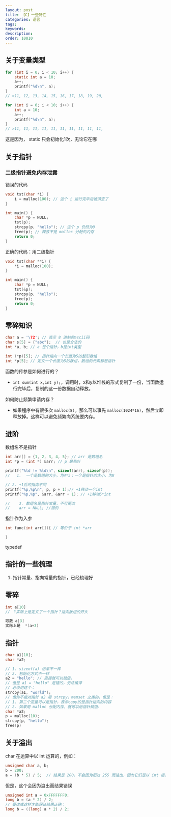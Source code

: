 ```yaml
---
layout: post
title: 【C】一些特性
categories: 语言
tags:
keywords:
description:
order: 10010
---
```




## 关于变量类型

```c
for (int i = 0; i < 10; i++) {
    static int a = 10;
    a++;
    printf("%d\n", a);
}
// >11, 12, 13, 14, 15, 16, 17, 18, 19, 20,

for (int i = 0; i < 10; i++) {
    int a = 10;
    a++;
    printf("%d\n", a);
}
// >11, 11, 11, 11, 11, 11, 11, 11, 11, 11,
```

这是因为， static 只会初始化1次，无论它在哪


## 关于指针

### 二级指针避免内存泄露
错误的代码
```c
void tst(char *i) {
    i = malloc(100); // 这个 i 运行完毕后被清空了
}

int main() {
    char *p = NULL;
    tst(p);
    strcpy(p, "hello"); // 这个 p 仍然为0
    free(p); // 释放不是 malloc 分配的内存
    return 0;
}
```

正确的代码：用二级指针
```c
void tst(char **i) {
    *i = malloc(100);
}

int main() {
    char *p = NULL;
    tst(&p);
    strcpy(p, "hello");
    free(p);
    return 0;
}
```


## 零碎知识

```c
char a = '\72'; // 表示 8 进制的ascii码
char s[5] = {"abc"};  // 也是合法的
int *a, b; // a 是个指针，b是int类型

```


```c
int (*p)[5]; // 指针指向一个长度为5的整形数组
int *p[5]; // 定义一个长度为5的数组，数组的元素都是指针
```

函数的传参是如何进行的？
- `int sum(int x,int y);`，调用时，x和y以堆栈的形式复制了一份，当函数运行完毕后，复制的这一份数据自动释放。

如何防止频繁申请内存？
- 如果程序中有很多次 `malloc(8)`。那么可以事先 `malloc(1024*16)`，然后立即释放掉。这样可以避免频繁向系统要内存。


## 进阶

数组名不是指针

```c
int arr[] = {1, 2, 3, 4, 5}; // arr 是数组名
int *p = (int *) &arr; // p 是指针

printf("%ld != %ld\n", sizeof(arr), sizeof(p));
//   1.  一个是数组的大小，为4*5；一个是指针的大小，为8

// 2. +1后的指向不同
printf("%p,%p\n", p, p + 1);// +1移动一个int
printf("%p,%p", &arr, &arr + 1); // +1移动5*int

//    3. 数组名是指针常量，不可更改
//    arr = NULL; //错的

```


指针作为入参
```c
int func(int arr[]){ // 等价于 int *arr

}
```

typedef


## 指针的一些梳理

1. 指针常量、指向常量的指针，已经梳理好

## 零碎

```c
int a[10]
// ？实际上是定义了一个指针？指向数组的开头

取数 a[3]
实际上是  *(a+3)
```


## 指针

```c
char a1[10];
char *a2;

// 1. sizeof(a) 结果不一样
// 2. 初始化方式不一样
a2 = "hello"; // 直接就可以赋值，
// 但是 a1 = "hello" 是错的，无法编译
// 必须用这个：
strcpy(a1, "world");
// 但你不能对指针 a2 用 strcpy，memset 之类的，但是：
// 1. 第二个变量可以是指针，表示copy的是指针指向的内容
// 2. 如果用 malloc 分配内存，就可以给指针赋值:
char *a2;
p = malloc(10);
strcpy(p, "hello");
free(p)
```


## 关于溢出

char 在运算中以 int 运算的，例如：

```c
unsigned char a, b;
b = 200;
a = (b * 5) / 5;  // 结果是 200，不会因为超过 255 而溢出，因为它们是以 int 运算的
```

但是，这个会因为溢出而结果错误
```c
unsigned int a = 0xFFFFFFF0;
long b = (a * 2) / 2;
// 要改成这样才能保证结果正确：
long b = ((long) a * 2) / 2;
```
